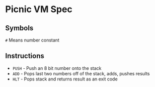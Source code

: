 # Picnic VM Spec

## Symbols

`#` Means number constant

## Instructions

+ `PUSH`    - Push an 8 bit number onto the stack
+ `ADD`    - Pops last two numbers off of the stack, adds, pushes results
+ `HLT`    - Pops stack and returns result as an exit code